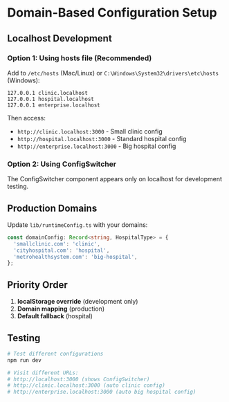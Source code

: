 # Domain-Based Configuration Setup

## Localhost Development

### Option 1: Using hosts file (Recommended)

Add to `/etc/hosts` (Mac/Linux) or `C:\Windows\System32\drivers\etc\hosts` (Windows):

```
127.0.0.1 clinic.localhost
127.0.0.1 hospital.localhost  
127.0.0.1 enterprise.localhost
```

Then access:

- `http://clinic.localhost:3000` - Small clinic config
- `http://hospital.localhost:3000` - Standard hospital config
- `http://enterprise.localhost:3000` - Big hospital config

### Option 2: Using ConfigSwitcher

The ConfigSwitcher component appears only on localhost for development testing.

## Production Domains

Update `lib/runtimeConfig.ts` with your domains:

```typescript
const domainConfig: Record<string, HospitalType> = {
  'smallclinic.com': 'clinic',
  'cityhospital.com': 'hospital', 
  'metrohealthsystem.com': 'big-hospital',
};
```

## Priority Order

1. **localStorage override** (development only)
2. **Domain mapping** (production)
3. **Default fallback** (hospital)

## Testing

```bash
# Test different configurations
npm run dev

# Visit different URLs:
# http://localhost:3000 (shows ConfigSwitcher)
# http://clinic.localhost:3000 (auto clinic config)
# http://enterprise.localhost:3000 (auto big hospital config)
```
